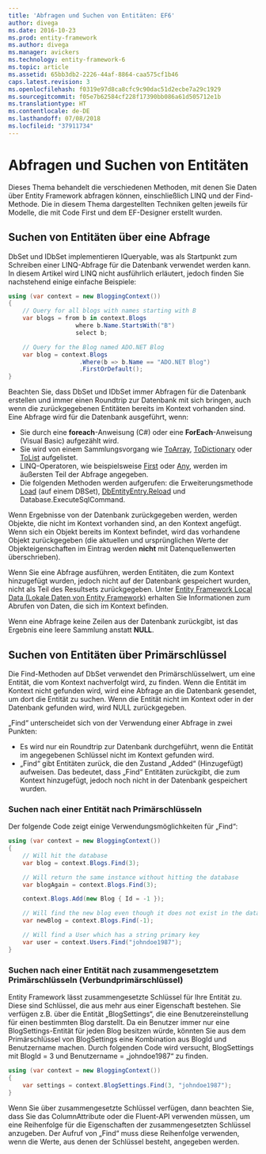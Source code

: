 ```yaml
---
title: 'Abfragen und Suchen von Entitäten: EF6'
author: divega
ms.date: 2016-10-23
ms.prod: entity-framework
ms.author: divega
ms.manager: avickers
ms.technology: entity-framework-6
ms.topic: article
ms.assetid: 65bb3db2-2226-44af-8864-caa575cf1b46
caps.latest.revision: 3
ms.openlocfilehash: f0319e97d8ca8cfc9c90dac51d2ecbe7a29c1929
ms.sourcegitcommit: f05e7b62584cf228f17390bb086a61d505712e1b
ms.translationtype: HT
ms.contentlocale: de-DE
ms.lasthandoff: 07/08/2018
ms.locfileid: "37911734"
---
```

# <a name="querying-and-finding-entities"></a>Abfragen und Suchen von Entitäten
Dieses Thema behandelt die verschiedenen Methoden, mit denen Sie Daten über Entity Framework abfragen können, einschließlich LINQ und der Find-Methode. Die in diesem Thema dargestellten Techniken gelten jeweils für Modelle, die mit Code First und dem EF-Designer erstellt wurden.  

## <a name="finding-entities-using-a-query"></a>Suchen von Entitäten über eine Abfrage  

DbSet und IDbSet implementieren IQueryable, was als Startpunkt zum Schreiben einer LINQ-Abfrage für die Datenbank verwendet werden kann. In diesem Artikel wird LINQ nicht ausführlich erläutert, jedoch finden Sie nachstehend einige einfache Beispiele:  

``` csharp
using (var context = new BloggingContext())
{
    // Query for all blogs with names starting with B
    var blogs = from b in context.Blogs
                   where b.Name.StartsWith("B")
                   select b;

    // Query for the Blog named ADO.NET Blog
    var blog = context.Blogs
                    .Where(b => b.Name == "ADO.NET Blog")
                    .FirstOrDefault();
}
```  

Beachten Sie, dass DbSet und IDbSet immer Abfragen für die Datenbank erstellen und immer einen Roundtrip zur Datenbank mit sich bringen, auch wenn die zurückgegebenen Entitäten bereits im Kontext vorhanden sind. Eine Abfrage wird für die Datenbank ausgeführt, wenn:  

- Sie durch eine **foreach**-Anweisung (C#) oder eine **ForEach**-Anweisung (Visual Basic) aufgezählt wird.  
- Sie wird von einem Sammlungsvorgang wie [ToArray](https://msdn.microsoft.com/library/bb298736), [ToDictionary](https://msdn.microsoft.com/library/system.linq.enumerable.todictionary) oder [ToList](https://msdn.microsoft.com/library/bb342261) aufgelistet.  
- LINQ-Operatoren, wie beispielsweise [First](https://msdn.microsoft.com/library/bb291976) oder [Any](https://msdn.microsoft.com/library/bb337697), werden im äußersten Teil der Abfrage angegeben.  
- Die folgenden Methoden werden aufgerufen: die Erweiterungsmethode [Load](https://msdn.microsoft.com/library/system.data.entity.dbextensions.load) (auf einem DBSet), [DbEntityEntry.Reload](https://msdn.microsoft.com/library/system.data.entity.infrastructure.dbentityentry.reload.aspx) und Database.ExecuteSqlCommand.  

Wenn Ergebnisse von der Datenbank zurückgegeben werden, werden Objekte, die nicht im Kontext vorhanden sind, an den Kontext angefügt. Wenn sich ein Objekt bereits im Kontext befindet, wird das vorhandene Objekt zurückgegeben (die aktuellen und ursprünglichen Werte der Objekteigenschaften im Eintrag werden **nicht** mit Datenquellenwerten überschrieben).  

Wenn Sie eine Abfrage ausführen, werden Entitäten, die zum Kontext hinzugefügt wurden, jedoch nicht auf der Datenbank gespeichert wurden, nicht als Teil des Resultsets zurückgegeben. Unter [Entity Framework Local Data (Lokale Daten von Entity Framework)](~/ef6/querying/local-data.md) erhalten Sie Informationen zum Abrufen von Daten, die sich im Kontext befinden.  

Wenn eine Abfrage keine Zeilen aus der Datenbank zurückgibt, ist das Ergebnis eine leere Sammlung anstatt **NULL**.  

## <a name="finding-entities-using-primary-keys"></a>Suchen von Entitäten über Primärschlüssel  

Die Find-Methoden auf DbSet verwendet den Primärschlüsselwert, um eine Entität, die vom Kontext nachverfolgt wird, zu finden. Wenn die Entität im Kontext nicht gefunden wird, wird eine Abfrage an die Datenbank gesendet, um dort die Entität zu suchen. Wenn die Entität nicht im Kontext oder in der Datenbank gefunden wird, wird NULL zurückgegeben.  

„Find“ unterscheidet sich von der Verwendung einer Abfrage in zwei Punkten:  

- Es wird nur ein Roundtrip zur Datenbank durchgeführt, wenn die Entität im angegebenen Schlüssel nicht im Kontext gefunden wird.  
- „Find“ gibt Entitäten zurück, die den Zustand „Added“ (Hinzugefügt) aufweisen. Das bedeutet, dass „Find“ Entitäten zurückgibt, die zum Kontext hinzugefügt, jedoch noch nicht in der Datenbank gespeichert wurden.  
### <a name="finding-an-entity-by-primary-key"></a>Suchen nach einer Entität nach Primärschlüsseln  

Der folgende Code zeigt einige Verwendungsmöglichkeiten für „Find“:  

``` csharp
using (var context = new BloggingContext())
{
    // Will hit the database
    var blog = context.Blogs.Find(3);

    // Will return the same instance without hitting the database
    var blogAgain = context.Blogs.Find(3);

    context.Blogs.Add(new Blog { Id = -1 });

    // Will find the new blog even though it does not exist in the database
    var newBlog = context.Blogs.Find(-1);

    // Will find a User which has a string primary key
    var user = context.Users.Find("johndoe1987");
}
```  

### <a name="finding-an-entity-by-composite-primary-key"></a>Suchen nach einer Entität nach zusammengesetztem Primärschlüsseln (Verbundprimärschlüssel)  

Entity Framework lässt zusammengesetzte Schlüssel für Ihre Entität zu. Diese sind Schlüssel, die aus mehr aus einer Eigenschaft bestehen. Sie verfügen z.B. über die Entität „BlogSettings“, die eine Benutzereinstellung für einen bestimmten Blog darstellt. Da ein Benutzer immer nur eine BlogSettings-Entität für jeden Blog besitzen würde, könnten Sie aus dem Primärschlüssel von BlogSettings eine Kombination aus BlogId und Benutzername machen. Durch folgenden Code wird versucht, BlogSettings mit BlogId = 3 und Benutzername = „johndoe1987“ zu finden.  

``` csharp  
using (var context = new BloggingContext())
{
    var settings = context.BlogSettings.Find(3, "johndoe1987");
}
```  

Wenn Sie über zusammengesetzte Schlüssel verfügen, dann beachten Sie, dass Sie das ColumnAttribute oder die Fluent-API verwenden müssen, um eine Reihenfolge für die Eigenschaften der zusammengesetzten Schlüssel anzugeben. Der Aufruf von „Find“ muss diese Reihenfolge verwenden, wenn die Werte, aus denen der Schlüssel besteht, angegeben werden.  
